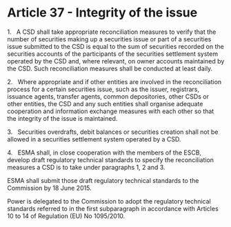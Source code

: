 # Article 37 - Integrity of the issue


1.   A CSD shall take appropriate reconciliation measures to verify that the number of securities making up a securities issue or part of a securities issue submitted to the CSD is equal to the sum of securities recorded on the securities accounts of the participants of the securities settlement system operated by the CSD and, where relevant, on owner accounts maintained by the CSD. Such reconciliation measures shall be conducted at least daily.

2.   Where appropriate and if other entities are involved in the reconciliation process for a certain securities issue, such as the issuer, registrars, issuance agents, transfer agents, common depositories, other CSDs or other entities, the CSD and any such entities shall organise adequate cooperation and information exchange measures with each other so that the integrity of the issue is maintained.

3.   Securities overdrafts, debit balances or securities creation shall not be allowed in a securities settlement system operated by a CSD.

4.   ESMA shall, in close cooperation with the members of the ESCB, develop draft regulatory technical standards to specify the reconciliation measures a CSD is to take under paragraphs 1, 2 and 3.

ESMA shall submit those draft regulatory technical standards to the Commission by 18 June 2015.

Power is delegated to the Commission to adopt the regulatory technical standards referred to in the first subparagraph in accordance with Articles 10 to 14 of Regulation (EU) No 1095/2010.
